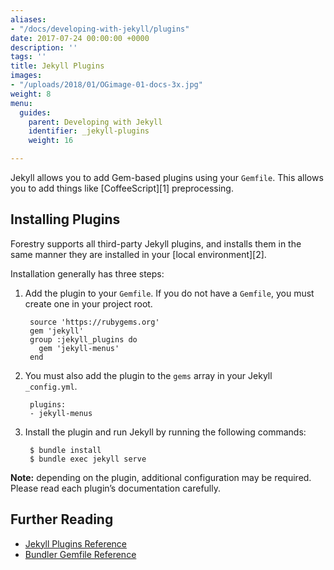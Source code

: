 ```yaml
---
aliases:
- "/docs/developing-with-jekyll/plugins"
date: 2017-07-24 00:00:00 +0000
description: ''
tags: ''
title: Jekyll Plugins
images:
- "/uploads/2018/01/OGimage-01-docs-3x.jpg"
weight: 8
menu:
  guides:
    parent: Developing with Jekyll
    identifier: _jekyll-plugins
    weight: 16

---
```

Jekyll allows you to add Gem-based plugins using your `Gemfile`. This allows you to add things like \[CoffeeScript\]\[1\] preprocessing.

## Installing Plugins

Forestry supports all third-party Jekyll plugins, and installs them in the same manner they are installed in your \[local environment\]\[2\].

Installation generally has three steps:

1. Add the plugin to your `Gemfile`. If you do not have a `Gemfile`, you must create one in your project root.

        source 'https://rubygems.org'
        gem 'jekyll'
        group :jekyll_plugins do
          gem 'jekyll-menus'
        end
2. You must also add the plugin to the `gems` array in your Jekyll `_config.yml`.

        plugins:
        - jekyll-menus
3. Install the plugin and run Jekyll by running the following commands:

        $ bundle install
        $ bundle exec jekyll serve

**Note:** depending on the plugin, additional configuration may be required. Please read each plugin’s documentation carefully.

## Further Reading

* [Jekyll Plugins Reference](https://jekyllrb.com/docs/plugins/)
* [Bundler Gemfile Reference](http://bundler.io/v1.13/gemfile.html)
